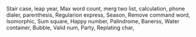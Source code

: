 Stair case,
leap year,
Max word count,
merg two list,
calculation,
phone dialer,
parenthesis,
Regularion express,
Season,
Remove command word,
Isomorphic,
Sum square,
Happy number,
Palindrome,
Banerss,
Water container,
Bubble,
Valid num,
Party,
Replating char,
